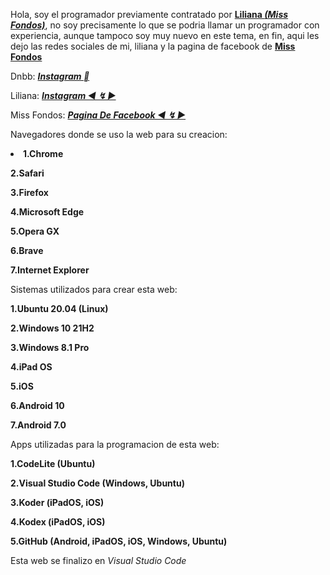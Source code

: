 Hola, soy el programador previamente contratado por **<a href="https://www.instagram.com/miss1_lilianita">Liliana *(Miss Fondos)</a>***, no soy precisamente lo que se podria llamar un programador con experiencia, aunque tampoco soy muy nuevo en este tema, en fin, aqui les dejo las redes sociales de mi, liliana y la pagina de facebook de **<a href="https://www.facebook.com/MissFondosForever">Miss Fondos</a>**

Dnbb: ***<a href="https://www.instagram.com/_dnbb_/">Instagram </a>***

Liliana: ***<a href="https://www.instagram.com/miss1_lilianita">Instagram ◄ ↯ ►</a>***

Miss Fondos: ***<a href="https://www.facebook.com/MissFondosForever">Pagina De Facebook ◄ ↯ ►</a>***

Navegadores donde se uso la web para su creacion:

**<li>1.Chrome</li>**

**2.Safari**

**3.Firefox**

**4.Microsoft Edge**

**5.Opera GX**

**6.Brave**

**7.Internet Explorer**

Sistemas utilizados para crear esta web:

**1.Ubuntu 20.04 (Linux)**

**2.Windows 10 21H2**

**3.Windows 8.1 Pro**

**4.iPad OS**

**5.iOS**

**6.Android 10**

**7.Android 7.0**

Apps utilizadas para la programacion de esta web:

**1.CodeLite (Ubuntu)**

**2.Visual Studio Code (Windows, Ubuntu)**

**3.Koder (iPadOS, iOS)**

**4.Kodex (iPadOS, iOS)**

**5.GitHub (Android, iPadOS, iOS, Windows, Ubuntu)**

Esta web se finalizo en *Visual Studio Code*
